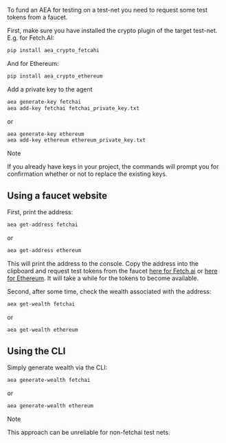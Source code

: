 
To fund an AEA for testing on a test-net you need to request some test tokens from a faucet.

First, make sure you have installed the crypto plugin
of the target test-net. E.g. for Fetch.AI:
``` bash
pip install aea_crypto_fetcahi
```

And for Ethereum:
``` bash
pip install aea_crypto_ethereum
```

Add a private key to the agent
``` bash
aea generate-key fetchai
aea add-key fetchai fetchai_private_key.txt
```
or
``` bash
aea generate-key ethereum
aea add-key ethereum ethereum_private_key.txt
```

<div class="admonition note">
  <p class="admonition-title">Note</p>
  <p>If you already have keys in your project, the commands will prompt you for confirmation whether or not to replace the existing keys.
</p>
</div>

## Using a faucet website

First, print the address:
``` bash
aea get-address fetchai
```
or 
``` bash
aea get-address ethereum
```

This will print the address to the console. Copy the address into the clipboard and request test tokens from the faucet <a href="https://explore-agent-land.fetch.ai" target="_blank">here for Fetch.ai</a> or <a href="https://faucet.metamask.io/" target="_blank">here for Ethereum</a>. It will take a while for the tokens to become available.

Second, after some time, check the wealth associated with the address:
``` bash
aea get-wealth fetchai
```
or
``` bash
aea get-wealth ethereum
```

## Using the CLI

Simply generate wealth via the CLI:
``` bash
aea generate-wealth fetchai
```
or 
``` bash
aea generate-wealth ethereum
```

<div class="admonition note">
  <p class="admonition-title">Note</p>
  <p>This approach can be unreliable for non-fetchai test nets.
</p>
</div>

<br />

